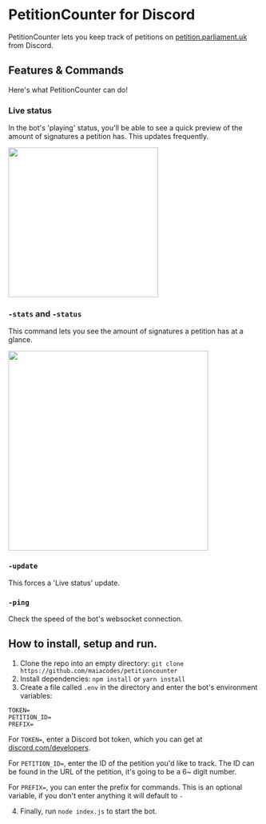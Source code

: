 # PetitionCounter for Discord
PetitionCounter lets you keep track of petitions on [petition.parliament.uk](https://petition.parliament.uk) from Discord.

## Features & Commands
Here's what PetitionCounter can do!

### Live status
In the bot's 'playing' status, you'll be able to see a quick preview of the amount of signatures a petition has. This updates frequently.

<img width=300 src="https://res.cloudinary.com/dat3rkiml/image/upload/v1600652509/petitioncounter/Screenshot_2020-09-21_at_02.41.43.png"></img>


### `-stats` and `-status`
This command lets you see the amount of signatures a petition has at a glance.

<img width=400 src="https://res.cloudinary.com/dat3rkiml/image/upload/v1600652518/petitioncounter/Screenshot_2020-09-21_at_02.41.54.png"></img>


### `-update`
This forces a 'Live status' update.

### `-ping`
Check the speed of the bot's websocket connection.

## How to install, setup and run.
1) Clone the repo into an empty directory: `git clone https://github.com/maiacodes/petitioncounter`
2) Install dependencies: `npm install` or `yarn install`
3) Create a file called `.env` in the directory and enter the bot's environment variables:
```
TOKEN=
PETITION_ID=
PREFIX=
```
For `TOKEN=`, enter a Discord bot token, which you can get at [discord.com/developers](https://discord.com/developers).

For `PETITION_ID=`, enter the ID of the petition you'd like to track. The ID can be found in the URL of the petition, it's going to be a 6~ digit number.

For `PREFIX=`, you can enter the prefix for commands. This is an optional variable, if you don't enter anything it will default to `-`

4) Finally, run `node index.js` to start the bot.
